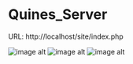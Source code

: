 # Quines_Server
URL: http://localhost/site/index.php


![image alt]()
![image alt]()
![image alt]()
